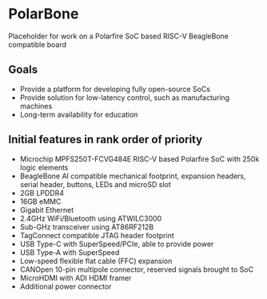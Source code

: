 # PolarBone
Placeholder for work on a Polarfire SoC based RISC-V BeagleBone compatible board

## Goals
* Provide a platform for developing fully open-source SoCs
* Provide solution for low-latency control, such as manufacturing machines
* Long-term availability for education

## Initial features in rank order of priority
* Microchip MPFS250T-FCVG484E RISC-V based Polarfire SoC with 250k logic elements
* BeagleBone AI compatible mechanical footprint, expansion headers, serial header, buttons, LEDs and microSD slot
* 2GB LPDDR4
* 16GB eMMC
* Gigabit Ethernet
* 2.4GHz WiFi/Bluetooth using ATWILC3000
* Sub-GHz transceiver using AT86RF212B
* TagConnect compatible JTAG header footprint
* USB Type-C with SuperSpeed/PCIe, able to provide power
* USB Type-A with SuperSpeed
* Low-speed flexible flat cable (FFC) expansion
* CANOpen 10-pin multipole connector, reserved signals brought to SoC
* MicroHDMI with ADI HDMI framer
* Additional power connector
